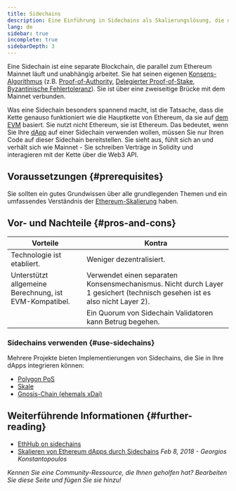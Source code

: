 ```yaml
---
title: Sidechains
description: Eine Einführung in Sidechains als Skalierungslösung, die derzeit von der Ethereum-Community genutzt wird.
lang: de
sidebar: true
incomplete: true
sidebarDepth: 3
---
```


Eine Sidechain ist eine separate Blockchain, die parallel zum Ethereum Mainnet läuft und unabhängig arbeitet. Sie hat seinen eigenen [Konsens-Algorithmus](/developers/docs/consensus-mechanisms/) (z.B. [Proof-of-Authority](https://wikipedia.org/wiki/Proof_of_authority), [Delegierter Proof-of-Stake](https://en.bitcoinwiki.org/wiki/DPoS), [Byzantinische Fehlertoleranz](https://decrypt.co/resources/byzantine-fault-tolerance-what-is-it-explained)). Sie ist über eine zweiseitige Brücke mit dem Mainnet verbunden.

Was eine Sidechain besonders spannend macht, ist die Tatsache, dass die Kette genauso funktioniert wie die Hauptkette von Ethereum, da sie auf [dem EVM](/developers/docs/evm/) basiert. Sie nutzt nicht Ethereum, sie ist Ethereum. Das bedeutet, wenn Sie Ihre [dApp](/developers/docs/dapps/) auf einer Sidechain verwenden wollen, müssen Sie nur Ihren Code auf dieser Sidechain bereitstellen. Sie sieht aus, fühlt sich an und verhält sich wie Mainnet - Sie schreiben Verträge in Solidity und interagieren mit der Kette über die Web3 API.

## Voraussetzungen {#prerequisites}

Sie sollten ein gutes Grundwissen über alle grundlegenden Themen und ein umfassendes Verständnis der [Ethereum-Skalierung](/developers/docs/scaling/) haben.

## Vor- und Nachteile {#pros-and-cons}

| Vorteile                                               | Kontra                                                                                                                     |
| ------------------------------------------------------ | -------------------------------------------------------------------------------------------------------------------------- |
| Technologie ist etabliert.                             | Weniger dezentralisiert.                                                                                                   |
| Unterstützt allgemeine Berechnung, ist EVM-Kompatibel. | Verwendet einen separaten Konsensmechanismus. Nicht durch Layer 1 gesichert (technisch gesehen ist es also nicht Layer 2). |
|                                                        | Ein Quorum von Sidechain Validatoren kann Betrug begehen.                                                                  |

### Sidechains verwenden {#use-sidechains}

Mehrere Projekte bieten Implementierungen von Sidechains, die Sie in Ihre dApps integrieren können:

- [Polygon PoS](https://polygon.technology/solutions/polygon-pos)
- [Skale](https://skale.network/)
- [Gnosis-Chain (ehemals xDai)](https://www.xdaichain.com/)

## Weiterführende Informationen {#further-reading}

- [EthHub on sidechains](https://docs.ethhub.io/ethereum-roadmap/layer-2-scaling/sidechains/)
- [Skalieren von Ethereum dApps durch Sidechains](https://medium.com/loom-network/dappchains-scaling-ethereum-dapps-through-sidechains-f99e51fff447) _Feb 8, 2018 - Georgios Konstantopoulos_

_Kennen Sie eine Community-Ressource, die Ihnen geholfen hat? Bearbeiten Sie diese Seite und fügen Sie sie hinzu!_

